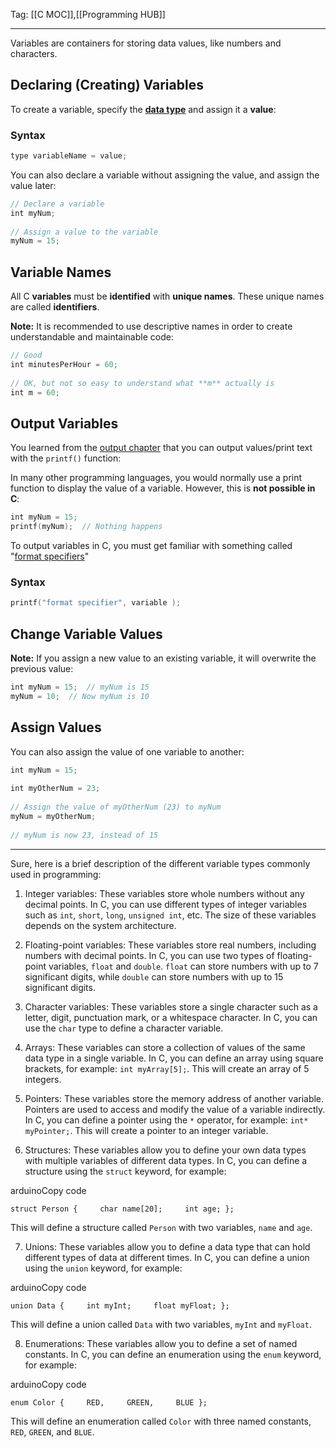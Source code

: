 Tag: [[C MOC]],[[Programming HUB]]

---
Variables are containers for storing data values, like numbers and characters.

## Declaring (Creating) Variables
To create a variable, specify the **[data type](obsidian://open?vault=Main%20Vault&file=Programming%2FArchive%2FC%20Data%20Types)** and assign it a **value**:

### Syntax
```c
type variableName = value;
```

You can also declare a variable without assigning the value, and assign the value later:
```c
// Declare a variable  
int myNum;  
  
// Assign a value to the variable  
myNum = 15;
```

## Variable Names

All C **variables** must be **identified** with **unique names**.
These unique names are called **identifiers**.

**Note:** It is recommended to use descriptive names in order to create understandable and maintainable code:
```c
// Good  
int minutesPerHour = 60;  
  
// OK, but not so easy to understand what **m** actually is  
int m = 60;
```

## Output Variables
You learned from the [output chapter](obsidian://open?vault=Main%20Vault&file=Programming%2FArchive%2FC%20Output) that you can output values/print text with the `printf()` function:

In many other programming languages, you would normally use a print function to display the value of a variable. However, this is **not possible in C**:
```c
int myNum = 15;  
printf(myNum);  // Nothing happens
```

To output variables in C, you must get familiar with something called "[format specifiers](obsidian://open?vault=Main%20Vault&file=Programming%2FArchive%2FC%20Format%20Specifiers)"

### Syntax
```c
printf("format specifier", variable );
```

## Change Variable Values

**Note:** If you assign a new value to an existing variable, it will overwrite the previous value:

```c
int myNum = 15;  // myNum is 15  
myNum = 10;  // Now myNum is 10
```

## Assign Values
You can also assign the value of one variable to another:

```c
int myNum = 15;  
  
int myOtherNum = 23;  
  
// Assign the value of myOtherNum (23) to myNum  
myNum = myOtherNum;  
  
// myNum is now 23, instead of 15
```

---
Sure, here is a brief description of the different variable types commonly used in programming:

1.  Integer variables: These variables store whole numbers without any decimal points. In C, you can use different types of integer variables such as `int`, `short`, `long`, `unsigned int`, etc. The size of these variables depends on the system architecture.
    
2.  Floating-point variables: These variables store real numbers, including numbers with decimal points. In C, you can use two types of floating-point variables, `float` and `double`. `float` can store numbers with up to 7 significant digits, while `double` can store numbers with up to 15 significant digits.
    
3.  Character variables: These variables store a single character such as a letter, digit, punctuation mark, or a whitespace character. In C, you can use the `char` type to define a character variable.
    
4.  Arrays: These variables can store a collection of values of the same data type in a single variable. In C, you can define an array using square brackets, for example: `int myArray[5];`. This will create an array of 5 integers.
    
5.  Pointers: These variables store the memory address of another variable. Pointers are used to access and modify the value of a variable indirectly. In C, you can define a pointer using the `*` operator, for example: `int* myPointer;`. This will create a pointer to an integer variable.
    
6.  Structures: These variables allow you to define your own data types with multiple variables of different data types. In C, you can define a structure using the `struct` keyword, for example:
    

arduinoCopy code

`struct Person {     char name[20];     int age; };`

This will define a structure called `Person` with two variables, `name` and `age`.

7.  Unions: These variables allow you to define a data type that can hold different types of data at different times. In C, you can define a union using the `union` keyword, for example:

arduinoCopy code

`union Data {     int myInt;     float myFloat; };`

This will define a union called `Data` with two variables, `myInt` and `myFloat`.

8.  Enumerations: These variables allow you to define a set of named constants. In C, you can define an enumeration using the `enum` keyword, for example:

arduinoCopy code

`enum Color {     RED,     GREEN,     BLUE };`

This will define an enumeration called `Color` with three named constants, `RED`, `GREEN`, and `BLUE`.